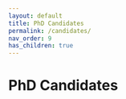 ```yaml
---
layout: default
title: PhD Candidates 
permalink: /candidates/
nav_order: 9
has_children: true
---
```


# PhD Candidates 
